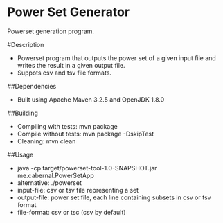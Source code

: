 # Power Set Generator
Powerset generation program.

#Description
 * Powerset program that outputs the power set of a given input file and writes the result in a given output file.
 * Suppots csv and tsv file formats.

##Dependencies
 * Built using Apache Maven 3.2.5 and OpenJDK 1.8.0

##Building
 * Compiling with tests: mvn package
 * Compile without tests: mvn package -DskipTest
 * Cleaning: mvn clean

##Usage
 * java -cp target/powerset-tool-1.0-SNAPSHOT.jar me.cabernal.PowerSetApp <input-file> <output-file> <file-format>
 * alternative: ./powerset <input-file> <output-file> <file-format>
 * input-file: csv or tsv file representing a set
 * output-file: power set file, each line containing subsets in csv or tsv format
 * file-format: csv or tsc (csv by default)
